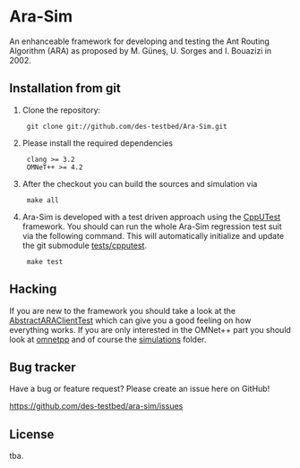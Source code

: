 Ara-Sim
=======
An enhanceable framework for developing and testing the Ant Routing Algorithm (ARA) as proposed by M. Güneş, U. Sorges and I. Bouazizi in 2002.


Installation from git
---------------------
1. Clone the repository:

		git clone git://github.com/des-testbed/Ara-Sim.git
		
2. Please install the required dependencies

		clang >= 3.2
		OMNeT++ >= 4.2

3. After the checkout you can build the sources and simulation via 

		make all

4. Ara-Sim is developed with a test driven approach using the [CppUTest][3] framework. 
You should can run the whole Ara-Sim regression test suit via the following command.
This will automatically initialize and update the git submodule [tests/cpputest][4].

		make test


Hacking
-------

If you are new to the framework you should take a look at the [AbstractARAClientTest][5] which can give you a good feeling on how everything works.
If you are only interested in the OMNet++ part you should look at [omnetpp][6] and of course the [simulations][7] folder.


Bug tracker
-----------
Have a bug or feature request? Please create an issue here on GitHub!

https://github.com/des-testbed/ara-sim/issues

License
-------
tba.

[1]: http://clang.llvm.org/
[2]: http://www.omnetpp.org/component/docman/cat_view/17-downloads/1-omnet-releases
[3]: http://www.cpputest.org/
[4]: https://github.com/FGrosse/cpputest
[5]: https://github.com/des-testbed/Ara-Sim/blob/develop/tests/core/AbstractARAClientTest.cpp
[6]: https://github.com/des-testbed/Ara-Sim/tree/develop/omnetpp
[7]: https://github.com/des-testbed/Ara-Sim/tree/develop/simulations
